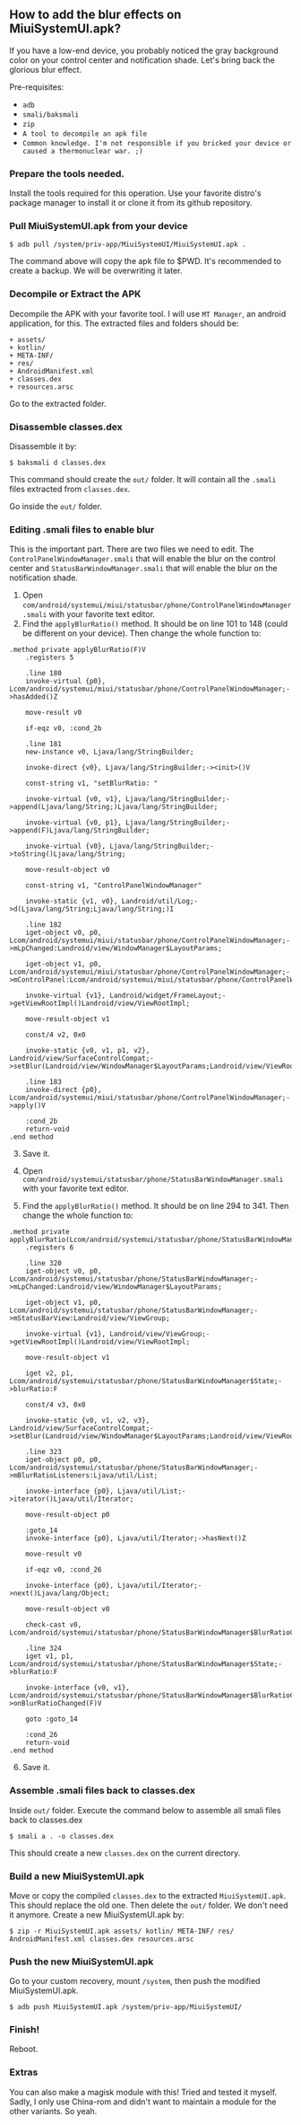 ## How to add the blur effects on MiuiSystemUI.apk?

If you have a low-end device, you probably noticed the gray background color on your control center and notification shade. Let's bring back the glorious blur effect.

Pre-requisites:

+ `adb`
+ `smali/baksmali`
+ `zip`
+ `A tool to decompile an apk file`
+ `Common knowledge. I'm not responsible if you bricked your device or caused a thermonuclear war. ;)`

### Prepare the tools needed.

Install the tools required for this operation. Use your favorite distro's package manager to install it or clone it from its github repository.

### Pull MiuiSystemUI.apk from your device

```
$ adb pull /system/priv-app/MiuiSystemUI/MiuiSystemUI.apk .
```

The command above will copy the apk file to $PWD. It's recommended to create a backup. We will be overwriting it later.


### Decompile or Extract the APK

Decompile the APK with your favorite tool. I will use `MT Manager`, an android application, for this. The extracted files and folders should be:

	+ assets/
	+ kotlin/
	+ META-INF/
	+ res/
	+ AndroidManifest.xml 
	+ classes.dex
	+ resources.arsc

Go to the extracted folder.

### Disassemble classes.dex


Disassemble it by:

```
$ baksmali d classes.dex
```

This command should create the `out/` folder. It will contain all the `.smali` files extracted from `classes.dex`.

Go inside the `out/` folder.

### Editing .smali files to enable blur

This is the important part. There are two files we need to edit. The `ControlPanelWindowManager.smali` that will enable the blur on the control center and `StatusBarWindowManager.smali` that will enable the blur on the notification shade.

1. Open `com/android/systemui/miui/statusbar/phone/ControlPanelWindowManager.smali` with your favorite text editor.
2. Find the `applyBlurRatio()` method. It should be on line 101 to 148 (could be different on your device). Then change the whole function to:

```smali
.method private applyBlurRatio(F)V
    .registers 5

    .line 180
    invoke-virtual {p0}, Lcom/android/systemui/miui/statusbar/phone/ControlPanelWindowManager;->hasAdded()Z

    move-result v0

    if-eqz v0, :cond_2b

    .line 181
    new-instance v0, Ljava/lang/StringBuilder;

    invoke-direct {v0}, Ljava/lang/StringBuilder;-><init>()V

    const-string v1, "setBlurRatio: "

    invoke-virtual {v0, v1}, Ljava/lang/StringBuilder;->append(Ljava/lang/String;)Ljava/lang/StringBuilder;

    invoke-virtual {v0, p1}, Ljava/lang/StringBuilder;->append(F)Ljava/lang/StringBuilder;

    invoke-virtual {v0}, Ljava/lang/StringBuilder;->toString()Ljava/lang/String;

    move-result-object v0

    const-string v1, "ControlPanelWindowManager"

    invoke-static {v1, v0}, Landroid/util/Log;->d(Ljava/lang/String;Ljava/lang/String;)I

    .line 182
    iget-object v0, p0, Lcom/android/systemui/miui/statusbar/phone/ControlPanelWindowManager;->mLpChanged:Landroid/view/WindowManager$LayoutParams;

    iget-object v1, p0, Lcom/android/systemui/miui/statusbar/phone/ControlPanelWindowManager;->mControlPanel:Lcom/android/systemui/miui/statusbar/phone/ControlPanelWindowView;

    invoke-virtual {v1}, Landroid/widget/FrameLayout;->getViewRootImpl()Landroid/view/ViewRootImpl;

    move-result-object v1

    const/4 v2, 0x0

    invoke-static {v0, v1, p1, v2}, Landroid/view/SurfaceControlCompat;->setBlur(Landroid/view/WindowManager$LayoutParams;Landroid/view/ViewRootImpl;FI)V

    .line 183
    invoke-direct {p0}, Lcom/android/systemui/miui/statusbar/phone/ControlPanelWindowManager;->apply()V

    :cond_2b
    return-void
.end method
```

3. Save it.

4. Open `com/android/systemui/statusbar/phone/StatusBarWindowManager.smali` with your favorite text editor.

5. Find the `applyBlurRatio()` method. It should be on line 294 to 341. Then change the whole function to:

```smali
.method private applyBlurRatio(Lcom/android/systemui/statusbar/phone/StatusBarWindowManager$State;)V
    .registers 6

    .line 320
    iget-object v0, p0, Lcom/android/systemui/statusbar/phone/StatusBarWindowManager;->mLpChanged:Landroid/view/WindowManager$LayoutParams;

    iget-object v1, p0, Lcom/android/systemui/statusbar/phone/StatusBarWindowManager;->mStatusBarView:Landroid/view/ViewGroup;

    invoke-virtual {v1}, Landroid/view/ViewGroup;->getViewRootImpl()Landroid/view/ViewRootImpl;

    move-result-object v1

    iget v2, p1, Lcom/android/systemui/statusbar/phone/StatusBarWindowManager$State;->blurRatio:F

    const/4 v3, 0x0

    invoke-static {v0, v1, v2, v3}, Landroid/view/SurfaceControlCompat;->setBlur(Landroid/view/WindowManager$LayoutParams;Landroid/view/ViewRootImpl;FI)V

    .line 323
    iget-object p0, p0, Lcom/android/systemui/statusbar/phone/StatusBarWindowManager;->mBlurRatioListeners:Ljava/util/List;

    invoke-interface {p0}, Ljava/util/List;->iterator()Ljava/util/Iterator;

    move-result-object p0

    :goto_14
    invoke-interface {p0}, Ljava/util/Iterator;->hasNext()Z

    move-result v0

    if-eqz v0, :cond_26

    invoke-interface {p0}, Ljava/util/Iterator;->next()Ljava/lang/Object;

    move-result-object v0

    check-cast v0, Lcom/android/systemui/statusbar/phone/StatusBarWindowManager$BlurRatioChangedListener;

    .line 324
    iget v1, p1, Lcom/android/systemui/statusbar/phone/StatusBarWindowManager$State;->blurRatio:F

    invoke-interface {v0, v1}, Lcom/android/systemui/statusbar/phone/StatusBarWindowManager$BlurRatioChangedListener;->onBlurRatioChanged(F)V

    goto :goto_14

    :cond_26
    return-void
.end method
```

6. Save it.

### Assemble .smali files back to classes.dex

Inside `out/` folder. Execute the command below to assemble all smali files back to classes.dex

```
$ smali a . -o classes.dex
```

This should create a new `classes.dex` on the current directory.

### Build a new MiuiSystemUI.apk

Move or copy the compiled `classes.dex` to the extracted `MiuiSystemUI.apk`. This should replace the old one. Then delete the `out/` folder. We don't need it anymore. Create a new MiuiSystemUI.apk by:

```
$ zip -r MiuiSystemUI.apk assets/ kotlin/ META-INF/ res/ AndroidManifest.xml classes.dex resources.arsc
```

### Push the new MiuiSystemUI.apk

Go to your custom recovery, mount `/system`, then push the modified MiuiSystemUI.apk.

```
$ adb push MiuiSystemUI.apk /system/priv-app/MiuiSystemUI/
```

### Finish!

Reboot.

### Extras

You can also make a magisk module with this! Tried and tested it myself. Sadly, I only use China-rom and didn't want to maintain a module for the other variants. So yeah.

